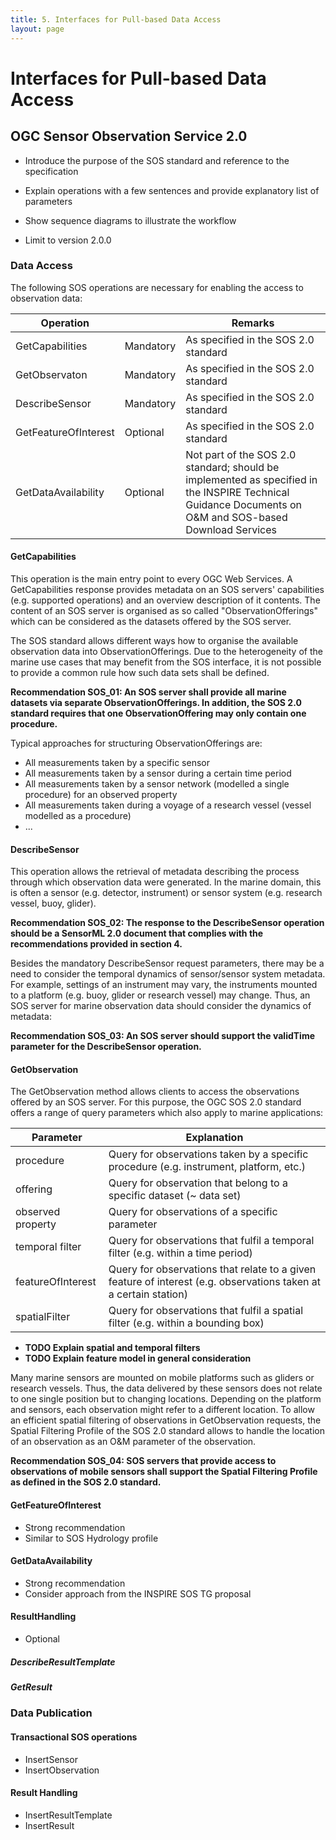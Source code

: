 ```yaml
---
title: 5. Interfaces for Pull-based Data Access
layout: page
---
```

# Interfaces for Pull-based Data Access

## OGC Sensor Observation Service 2.0

* Introduce the purpose of the SOS standard and reference to the specification

* Explain operations with a few sentences and provide explanatory list of parameters
* Show sequence diagrams to illustrate the workflow
* Limit to version 2.0.0

### Data Access
The following SOS operations are necessary for enabling the access to observation data:

| Operation            |           | Remarks                              |
| ---------------------|-----------|--------------------------------------|
| GetCapabilities      | Mandatory | As specified in the SOS 2.0 standard |
| GetObservaton        | Mandatory | As specified in the SOS 2.0 standard |
| DescribeSensor       | Mandatory | As specified in the SOS 2.0 standard |
| GetFeatureOfInterest | Optional  | As specified in the SOS 2.0 standard |
| GetDataAvailability  | Optional  | Not part of the SOS 2.0 standard; should be implemented as specified in the INSPIRE Technical Guidance Documents on O&M and SOS-based Download Services |

#### GetCapabilities
This operation is the main entry point to every OGC Web Services. A GetCapabilities
response provides metadata on an SOS servers' capabilities (e.g. supported
operations) and an overview description of it contents. The content of an SOS
server is organised as so called "ObservationOfferings" which can be considered
as the datasets offered by the SOS server.

The SOS standard allows different ways how to organise the available observation
data into ObservationOfferings. Due to the heterogeneity of the marine use cases
that may benefit from the SOS interface, it is not possible to provide a common
rule how such data sets shall be defined.

**Recommendation SOS_01: An SOS server shall provide all marine datasets via
separate ObservationOfferings. In addition, the SOS 2.0 standard requires that one
ObservationOffering may only contain one procedure.**

Typical approaches for structuring ObservationOfferings are:
* All measurements taken by a specific sensor
* All measurements taken by a sensor during a certain time period
* All measurements taken by a sensor network (modelled a single procedure) for an observed property
* All measurements taken during a voyage of a research vessel (vessel modelled as a procedure)
* ...

#### DescribeSensor
This operation allows the retrieval of metadata describing the process through
which observation data were generated. In the marine domain, this is often a
sensor (e.g. detector, instrument) or sensor system (e.g. research vessel, buoy,
glider).

**Recommendation SOS_02: The response to the DescribeSensor operation should be
a SensorML 2.0 document that complies with the recommendations provided in
section 4.**

Besides the mandatory DescribeSensor request parameters, there may be a need to
consider the temporal dynamics of sensor/sensor system metadata. For example,
settings of an instrument may vary, the instruments mounted to a platform (e.g.
buoy, glider or research vessel) may change. Thus, an SOS server for marine
observation data should consider the dynamics of metadata:

**Recommendation SOS_03: An SOS server should support the validTime parameter
for the DescribeSensor operation.**

#### GetObservation
The GetObservation method allows clients to access the observations offered by an
SOS server. For this purpose, the OGC SOS 2.0 standard offers a range of query
parameters which also apply to marine applications:

| Parameter         | Explanation                                              |
| ------------------|----------------------------------------------------------|
| procedure         | Query for observations taken by a specific procedure (e.g. instrument, platform, etc.) |
| offering          | Query for observation that belong to a specific dataset (~ data set) |
| observed property | Query for observations of a specific parameter |
| temporal filter   | Query for observations that fulfil a temporal filter (e.g. within a time period) |
| featureOfInterest | Query for observations that relate to a given feature of interest (e.g. observations taken at a certain station) |
| spatialFilter     | Query for observations that fulfil a spatial filter (e.g. within a bounding box) |

* **TODO Explain spatial and temporal filters**
* **TODO Explain feature model in general consideration**

Many marine sensors are mounted on mobile platforms such as gliders or research
vessels. Thus, the data delivered by these sensors does not relate to one single
position but to changing locations. Depending on the platform and sensors, each
observation might refer to a different location. To allow an efficient spatial
filtering of observations in GetObservation requests, the Spatial Filtering
Profile of the SOS 2.0 standard allows to handle the location of an observation
as an O&M parameter of the observation.

**Recommendation SOS_04: SOS servers that provide access to observations of mobile
sensors shall support the Spatial Filtering Profile as defined in the SOS 2.0
standard.**

#### GetFeatureOfInterest

* Strong recommendation
* Similar to SOS Hydrology profile

#### GetDataAvailability

* Strong recommendation
* Consider approach from the INSPIRE SOS TG proposal

#### ResultHandling

* Optional

##### DescribeResultTemplate

##### GetResult

### Data Publication

#### Transactional SOS operations

* InsertSensor
* InsertObservation

#### Result Handling

* InsertResultTemplate
* InsertResult
